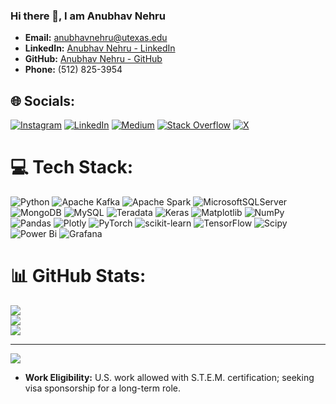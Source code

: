 ### Hi there 👋, I am Anubhav Nehru

- **Email:** anubhavnehru@utexas.edu
- **LinkedIn:** [Anubhav Nehru - LinkedIn](#)
- **GitHub:** [Anubhav Nehru - GitHub](#)
- **Phone:** (512) 825-3954

## 🌐 Socials:
[![Instagram](https://img.shields.io/badge/Instagram-%23E4405F.svg?logo=Instagram&logoColor=white)](https://instagram.com/anubhavnehru) [![LinkedIn](https://img.shields.io/badge/LinkedIn-%230077B5.svg?logo=linkedin&logoColor=white)](https://linkedin.com/in/anubhav-nehru97) [![Medium](https://img.shields.io/badge/Medium-12100E?logo=medium&logoColor=white)](https://medium.com/@@anubhavnehru046) [![Stack Overflow](https://img.shields.io/badge/-Stackoverflow-FE7A16?logo=stack-overflow&logoColor=white)](https://stackoverflow.com/users/anubhav-nehru) [![X](https://img.shields.io/badge/X-black.svg?logo=X&logoColor=white)](https://x.com/anubhavnehru619) 

# 💻 Tech Stack:
![Python](https://img.shields.io/badge/python-3670A0?style=for-the-badge&logo=python&logoColor=ffdd54) ![Apache Kafka](https://img.shields.io/badge/Apache%20Kafka-000?style=for-the-badge&logo=apachekafka) ![Apache Spark](https://img.shields.io/badge/Apache%20Spark-FDEE21?style=for-the-badge&logo=apachespark&logoColor=black) ![MicrosoftSQLServer](https://img.shields.io/badge/Microsoft%20SQL%20Server-CC2927?style=for-the-badge&logo=microsoft%20sql%20server&logoColor=white) ![MongoDB](https://img.shields.io/badge/MongoDB-%234ea94b.svg?style=for-the-badge&logo=mongodb&logoColor=white) ![MySQL](https://img.shields.io/badge/mysql-%2300000f.svg?style=for-the-badge&logo=mysql&logoColor=white) ![Teradata](https://img.shields.io/badge/Teradata-F37440?style=for-the-badge&logo=teradata&logoColor=white) ![Keras](https://img.shields.io/badge/Keras-%23D00000.svg?style=for-the-badge&logo=Keras&logoColor=white) ![Matplotlib](https://img.shields.io/badge/Matplotlib-%23ffffff.svg?style=for-the-badge&logo=Matplotlib&logoColor=black) ![NumPy](https://img.shields.io/badge/numpy-%23013243.svg?style=for-the-badge&logo=numpy&logoColor=white) ![Pandas](https://img.shields.io/badge/pandas-%23150458.svg?style=for-the-badge&logo=pandas&logoColor=white) ![Plotly](https://img.shields.io/badge/Plotly-%233F4F75.svg?style=for-the-badge&logo=plotly&logoColor=white) ![PyTorch](https://img.shields.io/badge/PyTorch-%23EE4C2C.svg?style=for-the-badge&logo=PyTorch&logoColor=white) ![scikit-learn](https://img.shields.io/badge/scikit--learn-%23F7931E.svg?style=for-the-badge&logo=scikit-learn&logoColor=white) ![TensorFlow](https://img.shields.io/badge/TensorFlow-%23FF6F00.svg?style=for-the-badge&logo=TensorFlow&logoColor=white) ![Scipy](https://img.shields.io/badge/SciPy-%230C55A5.svg?style=for-the-badge&logo=scipy&logoColor=%white) ![Power Bi](https://img.shields.io/badge/power_bi-F2C811?style=for-the-badge&logo=powerbi&logoColor=black) ![Grafana](https://img.shields.io/badge/grafana-%23F46800.svg?style=for-the-badge&logo=grafana&logoColor=white)
# 📊 GitHub Stats:
![](https://github-readme-stats.vercel.app/api?username=anubhavnehru&theme=dark&hide_border=false&include_all_commits=false&count_private=false)<br/>
![](https://github-readme-streak-stats.herokuapp.com/?user=anubhavnehru&theme=dark&hide_border=false)<br/>
![](https://github-readme-stats.vercel.app/api/top-langs/?username=anubhavnehru&theme=dark&hide_border=false&include_all_commits=false&count_private=false&layout=compact)

---
[![](https://visitcount.itsvg.in/api?id=anubhavnehru&icon=2&color=0)](https://visitcount.itsvg.in)


- **Work Eligibility:** U.S. work allowed with S.T.E.M. certification; seeking visa sponsorship for a long-term role.
<!-- Proudly created with GPRM ( https://gprm.itsvg.in ) -->


<!--
**anubhavnehru/anubhavnehru** is a ✨ _special_ ✨ repository because its `README.md` (this file) appears on your GitHub profile.

Here are some ideas to get you started:

- 🔭 I’m currently working on ...
- 🌱 I’m currently learning ...
- 👯 I’m looking to collaborate on ...
- 🤔 I’m looking for help with ...
- 💬 Ask me about ...
- 📫 How to reach me: ...
- 😄 Pronouns: ...
- ⚡ Fun fact: ...
-->
